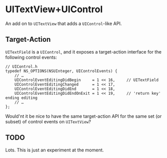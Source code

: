 # UITextView+UIControl

An add on to `UITextView` that adds a `UIControl`-like API.

## Target-Action

`UITextField` is a `UIControl`, and it exposes a target-action interface for the
following control events:

```objc
// UIControl.h
typedef NS_OPTIONS(NSUInteger, UIControlEvents) {
    // …
    UIControlEventEditingDidBegin     = 1 << 16,     // UITextField
    UIControlEventEditingChanged      = 1 << 17,
    UIControlEventEditingDidEnd       = 1 << 18,
    UIControlEventEditingDidEndOnExit = 1 << 19,     // 'return key' ending editing
    // …
};
```

Would'nt it be nice to have the same target-action API for the same set (or
subset) of control events on `UITextView`?

## TODO

Lots. This is just an experiment at the moment.
